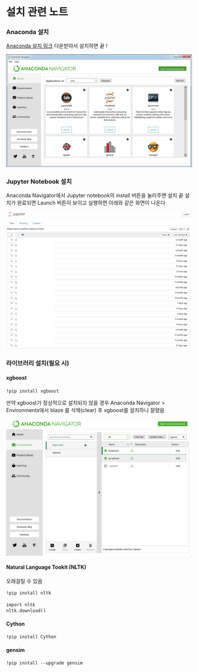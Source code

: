 # 설치 관련 노트

### Anaconda 설치

[Anaconda 설치 링크](https://www.anaconda.com/download/) 다운받아서 설치하면 끝 !

![Anaconda Default Image](images/anaconda_default.jpg)

### Jupyter Notebook 설치
Anaconda Navigator에서 Jupyter notebook의 install 버튼을 눌러주면 설치 끝
설치가 완료되면 Launch 버튼이 보이고 실행하면 아래와 같은 화면이 나온다

![Jupyter Notebook Excute Image](images/jupyter_default.jpg)

### 라이브러리 설치(필요 시)

#### xgboost

```
!pip install xgboost
```

만약 xgboost가 정상적으로 설치되지 않을 경우
Anaconda Navigator > Environments에서
blaze 를 삭제(clear) 후 xgboost를 설치하니 잘됐음

![xgboost_install_anaconda_navigator](images/install_xgboost_ana_navi.png)

#### Natural Language Tookit (NLTK)

오래걸릴 수 있음
```
!pip install nltk

import nltk
nltk.download()
```

#### Cython

```
!pip install Cython
```

#### gensim

```
!pip install --upgrade gensim
```